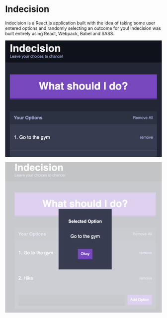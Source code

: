 # Indecision

<p> Indecision is a React.js application built with the idea of taking some user entered options and randomly selecting an outcome for you! Indecision was built entirely using React, Webpack, Babel and SASS. </p>



![Landing Screen](https://github.com/dangkevin/Indecision/blob/master/Indecision-1.png)

![Option decided](https://github.com/dangkevin/Indecision/blob/master/Indecision-2.png)
